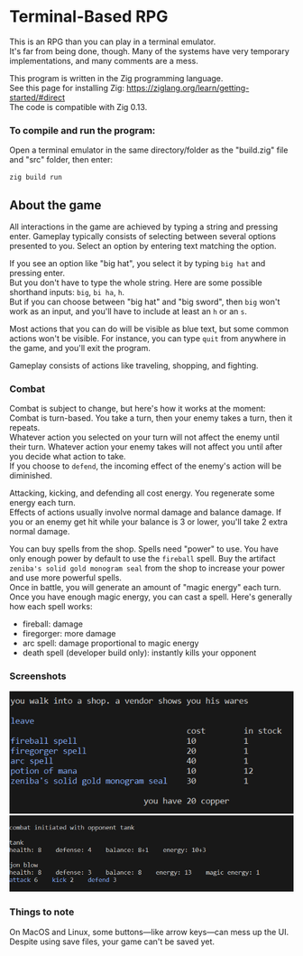 # Terminal-Based RPG

This is an RPG than you can play in a terminal emulator.  
It's far from being done, though. Many of the systems have very temporary implementations, and many comments 
are a mess.

This program is written in the Zig programming language.  
See this page for installing Zig: https://ziglang.org/learn/getting-started/#direct  
The code is compatible with Zig 0.13.

### To compile and run the program:
Open a terminal emulator in the same directory/folder as the "build.zig" file and "src" folder, then enter:

    zig build run


## About the game

All interactions in the game are achieved by typing a string and pressing enter. Gameplay typically consists of
selecting between several options presented to you. Select an option by entering
text matching the option.

If you see an option like "big hat", you select it by typing `big hat` and pressing enter.  
But you don't have to type the whole string. Here are some possible shorthand inputs: `big`, `bi ha`, `h`.  
But if you can choose between "big hat" and "big sword", then `big` won't work as an input, and you'll have to
include at least an `h` or an `s`.

Most actions that you can do will be visible as blue text, but some common actions won't be visible.
For instance, you can type `quit` from anywhere in the game, and you'll exit the program.

Gameplay consists of actions like traveling, shopping, and fighting.

### Combat
Combat is subject to change, but here's how it works at the moment:
Combat is turn-based. You take a turn, then your enemy takes a turn, then it repeats.  
Whatever action you selected on your turn will not affect the enemy until their turn. Whatever action your enemy 
takes will not affect you until after you decide what action to take.  
If you choose to `defend`, the incoming effect of the enemy's action will be diminished.

Attacking, kicking, and defending all cost energy. You regenerate some energy each turn.  
Effects of actions usually involve normal damage and balance damage. If you or an enemy get hit while your balance 
is 3 or lower, you'll take 2 extra normal damage.

You can buy spells from the shop. Spells need "power" to use. You have only enough power by default to use the 
`fireball` spell. Buy the artifact `zeniba's solid gold monogram seal` from the shop to increase your power and 
use more powerful spells.  
Once in battle, you will generate an amount of "magic energy" each turn. Once you have enough magic energy, you 
can cast a spell. Here's generally how each spell works:
- fireball: damage
- firegorger: more damage
- arc spell: damage proportional to magic energy
- death spell (developer build only): instantly kills your opponent

### Screenshots

![shop](/screenshot1.png)
![combat](/screenshot2.png)

### Things to note

On MacOS and Linux, some buttons—like arrow keys—can mess up the UI.  
Despite using save files, your game can't be saved yet.
